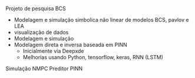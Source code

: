 Projeto de pesquisa BCS
- Modelagem e simulação simbolica não linear de modelos BCS, pavlov e LEA
- visualização de dados 
- Modelagem e simulação
- Modelagem direta e inversa baseada em PINN 
    - Inicialmente via Deepxde
    - Melhorias usando Python, tensorflow, keras, RNN (LSTM)

Simulação NMPC
Preditor PINN
